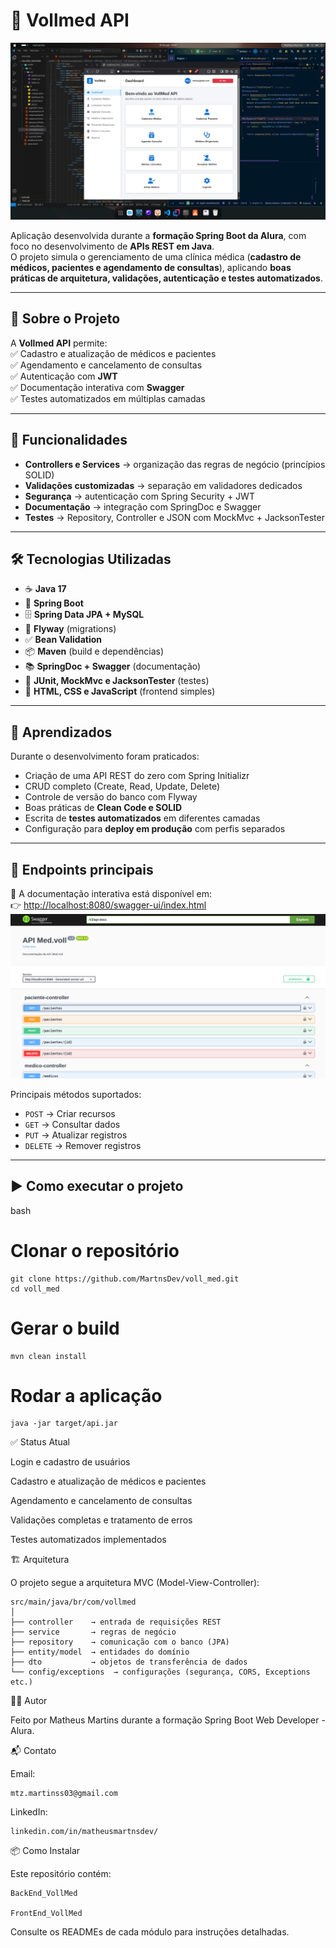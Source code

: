 # 🏥 Vollmed API  

![Vollmed API](https://github.com/MartnsDev/voll_med/blob/6f6e0b42ac81166926e78a99d81a652df698e87e/Vollmed_api.png?raw=true)  

Aplicação desenvolvida durante a **formação Spring Boot da Alura**, com foco no desenvolvimento de **APIs REST em Java**.  
O projeto simula o gerenciamento de uma clínica médica (**cadastro de médicos, pacientes e agendamento de consultas**), aplicando **boas práticas de arquitetura, validações, autenticação e testes automatizados**.  

---

## 📌 Sobre o Projeto  

A **Vollmed API** permite:  
✅ Cadastro e atualização de médicos e pacientes  
✅ Agendamento e cancelamento de consultas  
✅ Autenticação com **JWT**  
✅ Documentação interativa com **Swagger**  
✅ Testes automatizados em múltiplas camadas  

---

## 🚀 Funcionalidades  

- **Controllers e Services** → organização das regras de negócio (princípios SOLID)  
- **Validações customizadas** → separação em validadores dedicados  
- **Segurança** → autenticação com Spring Security + JWT  
- **Documentação** → integração com SpringDoc e Swagger  
- **Testes** → Repository, Controller e JSON com MockMvc + JacksonTester  

---

## 🛠️ Tecnologias Utilizadas  

- ☕ **Java 17**  
- 🍃 **Spring Boot**  
- 🗄️ **Spring Data JPA + MySQL**  
- 🔄 **Flyway** (migrations)  
- ✅ **Bean Validation**  
- 📦 **Maven** (build e dependências)  
- 📚 **SpringDoc + Swagger** (documentação)  
- 🧪 **JUnit, MockMvc e JacksonTester** (testes)  
- 🎨 **HTML, CSS e JavaScript** (frontend simples)  

---

## 📖 Aprendizados  

Durante o desenvolvimento foram praticados:  
- Criação de uma API REST do zero com Spring Initializr  
- CRUD completo (Create, Read, Update, Delete)  
- Controle de versão do banco com Flyway  
- Boas práticas de **Clean Code e SOLID**  
- Escrita de **testes automatizados** em diferentes camadas  
- Configuração para **deploy em produção** com perfis separados  

---

## 🔄 Endpoints principais  

📌 A documentação interativa está disponível em:  
👉 [http://localhost:8080/swagger-ui/index.html](http://localhost:8080/swagger-ui/index.html)  
![Documentação Swagger](https://github.com/MartnsDev/voll_med/raw/2e8bb322edc0df4218b248bf424fcbb58672952b/documenta%C3%A7%C3%A3o-swagger.png)

Principais métodos suportados:  
- `POST` → Criar recursos  
- `GET` → Consultar dados  
- `PUT` → Atualizar registros  
- `DELETE` → Remover registros  

---

## ▶️ Como executar o projeto  

bash
# Clonar o repositório
```
git clone https://github.com/MartnsDev/voll_med.git
cd voll_med
```

# Gerar o build
```
mvn clean install
```

# Rodar a aplicação
```
java -jar target/api.jar
```
✅ Status Atual

 Login e cadastro de usuários

 Cadastro e atualização de médicos e pacientes

 Agendamento e cancelamento de consultas

 Validações completas e tratamento de erros

 Testes automatizados implementados

 🏗️ Arquitetura

O projeto segue a arquitetura MVC (Model-View-Controller):
```
src/main/java/br/com/vollmed
│
├── controller    → entrada de requisições REST
├── service       → regras de negócio
├── repository    → comunicação com o banco (JPA)
├── entity/model  → entidades do domínio
├── dto           → objetos de transferência de dados
└── config/exceptions  → configurações (segurança, CORS, Exceptions etc.)
```

👨‍💻 Autor

Feito por Matheus Martins durante a formação Spring Boot Web Developer - Alura.

📬 Contato

Email: 
```
mtz.martinss03@gmail.com
```
LinkedIn: 
```
linkedin.com/in/matheusmartnsdev/
```
📦 Como Instalar

Este repositório contém:
```
BackEnd_VollMed

FrontEnd_VollMed
```
Consulte os READMEs de cada módulo para instruções detalhadas.

